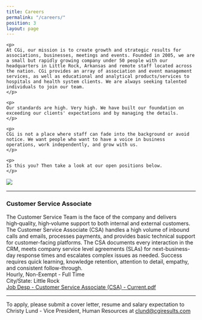 ```yaml
---
title: Careers
permalink: "/careers/"
position: 3
layout: page
---
```


<div class="row mb-5 pb-4" style="margin-bottom: 1rem !important;">

  <div class="col-md-6">

    <p>
	At CGi, our mission is to create growth and strategic results for associations, businesses, meetings and events. Founded in 2005, we are a small but rapidly growing company under 50 people with our headquarters in Little Rock, Arkansas and remote staff located across the nation. CGi provides an array of association and event management services, as well as educational and analytical products/services to hospitals and health system clients. We are always seeking talented individuals to join our team.
    </p>

    <p>
    Our standards are high. Very high. We have built our foundation on exceeding our clients' expectations and by managing the details. 
    </p>

    <p>
    CGi is not a place where staff can fade into the background or avoid notice. We want people who want to have a voice in business operations, work independently, and grow with us. 
    </p>

    <p>
    Is this you? Then take a look at our open positions below.
    </p>

  </div>

  <div class="col-md-6">
    <img src="/uploads/Highland%20Ridge%20II.jpg" style="max-height: 375px;">
  </div>

</div>

<hr>

### Customer Service Associate
The Customer Service Team is the face of the company and delivers high‑quality, high‑volume support to both internal and external customers. 
The Customer Service Associate (CSA) handles a high volume of inbound calls and emails, processes payments, and provides basic technical support for customer-facing platforms. The CSA documents every interaction in the CRM, meets company service level agreements (SLAs) for next-business-day response times and escalates complex issues as needed.  Success requires quick learning, knowledge retention, attention to detail, empathy, and consistent follow-through. 
  <br />
Hourly, Non-Exempt - Full Time<br />
City/State: Little Rock <br />
[Job Desp - Customer Service Associate (CSA) - Current.pdf](/uploads/Job%20Desp%20-%20Customer%20Service%20Associate%20(CSA)%20-%20Current.pdf)
<hr>

To apply, please submit a cover letter, resume and salary expectation to Christy Lund - Vice President, Human Resources at clund@cgiresults.com

